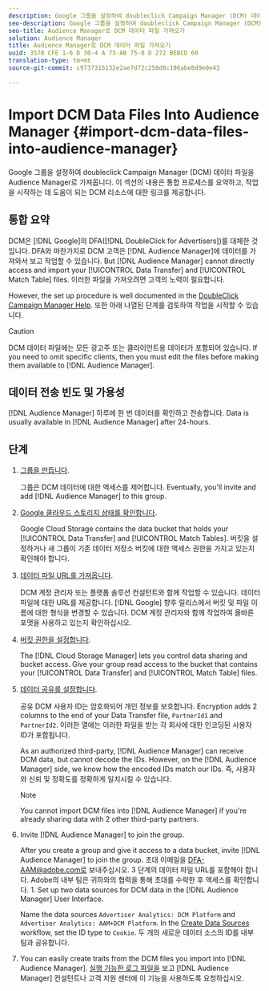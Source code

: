 ```yaml
---
description: Google 그룹을 설정하여 doubleclick Campaign Manager (DCM) 데이터 파일을 Audience Manager로 가져옵니다. 이 섹션의 내용은 통합 프로세스를 요약하고, 작업을 시작하는 데 도움이 되는 DCM 리소스에 대한 링크를 제공합니다.
seo-description: Google 그룹을 설정하여 doubleclick Campaign Manager (DCM) 데이터 파일을 Audience Manager로 가져옵니다. 이 섹션의 내용은 통합 프로세스를 요약하고, 작업을 시작하는 데 도움이 되는 DCM 리소스에 대한 링크를 제공합니다.
seo-title: Audience Manager로 DCM 데이터 파일 가져오기
solution: Audience Manager
title: Audience Manager로 DCM 데이터 파일 가져오기
uuid: 3578 CFE 1-6 D 30-4 A 73-AB 75-8 D 272 BEBCD 60
translation-type: tm+mt
source-git-commit: c9737315132e2ae7d72c250d8c196abe8d9e0e43

---
```



# Import DCM Data Files Into Audience Manager {#import-dcm-data-files-into-audience-manager}

Google 그룹을 설정하여 doubleclick Campaign Manager (DCM) 데이터 파일을 Audience Manager로 가져옵니다. 이 섹션의 내용은 통합 프로세스를 요약하고, 작업을 시작하는 데 도움이 되는 DCM 리소스에 대한 링크를 제공합니다.

## 통합 요약

DCM은 [!DNL Google]의 DFA([!DNL DoubleClick for Advertisers])를 대체한 것입니다. DFA와 마찬가지로 DCM 고객은 [!DNL Audience Manager]에 데이터를 가져와서 보고 작업할 수 있습니다. But [!DNL Audience Manager] cannot directly access and import your [!UICONTROL Data Transfer] and [!UICONTROL Match Table] files. 이러한 파일을 가져오려면 고객의 노력이 필요합니다.

However, the set up procedure is well documented in the [DoubleClick Campaign Manager Help](https://support.google.com/dcm/partner/answer/2941575?hl=en&ref_topic=6107456). 또한 아래 나열된 단계를 검토하여 작업을 시작할 수 있습니다.

>[!CAUTION]
>
>DCM 데이터 파일에는 모든 광고주 또는 클라이언트용 데이터가 포함되어 있습니다. If you need to omit specific clients, then you must edit the files before making them available to [!DNL Audience Manager].

## 데이터 전송 빈도 및 가용성

[!DNL Audience Manager] 하루에 한 번 데이터를 확인하고 전송합니다. Data is usually available in [!DNL Audience Manager] after 24-hours.

## 단계

1. [그룹을 만듭니다](https://support.google.com/dcm/partner/answer/3370419?hl=en&ref_topic=6107456).

   그룹은 DCM 데이터에 대한 액세스를 제어합니다. Eventually, you&#39;ll invite and add [!DNL Audience Manager] to this group.

1. [Google 클라우드 스토리지 상태를 확인합니다](https://support.google.com/dcm/partner/answer/3370481?hl=en&ref_topic=6107456).

   Google Cloud Storage contains the data bucket that holds your [!UICONTROL Data Transfer] and [!UICONTROL Match Tables]. 버킷을 설정하거나 새 그룹이 기존 데이터 저장소 버킷에 대한 액세스 권한을 가지고 있는지 확인해야 합니다.

1. [데이터 파일 URL를 가져옵니다](https://support.google.com/dcm/partner/answer/3370482?hl=en&ref_topic=6107456).

   DCM 계정 관리자 또는 플랫폼 솔루션 컨설턴트와 함께 작업할 수 있습니다. 데이터 파일에 대한 URL를 제공합니다. [!DNL Google] 향후 릴리스에서 버킷 및 파일 이름에 대한 형식을 변경할 수 있습니다. DCM 계정 관리자와 함께 작업하여 올바른 포맷을 사용하고 있는지 확인하십시오.

1. [버킷 권한을 설정합니다](https://cloud.google.com/storage/docs/cloud-console?csw=1#_bucketpermission).

   The [!DNL Cloud Storage Manager] lets you control data sharing and bucket access. Give your group read access to the bucket that contains your [!UICONTROL Data Transfer] and [!UICONTROL Match Table] files.

1. [데이터 공유를 설정합니다](https://support.google.com/dcm/partner/answer/6206106?hl=en).

   공유 DCM 사용자 ID는 암호화되어 개인 정보를 보호합니다. Encryption adds 2 columns to the end of your Data Transfer file, `PartnerId1` and `PartnerId2`. 이러한 열에는 이러한 파일을 받는 각 회사에 대한 인코딩된 사용자 ID가 포함됩니다.

   As an authorized third-party, [!DNL Audience Manager] can receive DCM data, but cannot decode the IDs. However, on the [!DNL Audience Manager] side, we know how the encoded IDs match our IDs. 즉, 사용자와 신뢰 및 정확도를 정확하게 일치시킬 수 있습니다.

   >[!NOTE]
   >You cannot import DCM files into [!DNL Audience Manager] if you&#39;re already sharing data with 2 other third-party partners.

1. Invite [!DNL Audience Manager] to join the group.

   After you create a group and give it access to a data bucket, invite [!DNL Audience Manager] to join the group. 초대 이메일을 DFA-AAM@adobe.com로 보내주십시오. 3 단계의 데이터 파일 URL를 포함해야 합니다. Adobe의 내부 팀은 귀하와의 협력을 통해 초대를 수락한 후 액세스를 확인합니다. 1. Set up two data sources for DCM data in the [!DNL Audience Manager] User Interface.

   Name the data sources `Advertiser Analytics: DCM Platform` and `Advertiser Analytics: AAM+DCM Platform`. In the [Create Data Sources](../../../features/manage-datasources.md#create-data-source) workflow, set the ID type to `Cookie`. 두 개의 새로운 데이터 소스의 ID를 내부 팀과 공유합니다.

1. You can easily create traits from the DCM files you import into [!DNL Audience Manager]. [실행 가능한 로그 파일을](../../../integration/media-data-integration/actionable-log-files.md) 보고 [!DNL Audience Manager] 컨설턴트나 고객 지원 센터에 이 기능을 사용하도록 요청하십시오.
